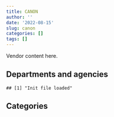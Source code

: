 ```yaml
---
title: CANON
author: ''
date: '2022-08-15'
slug: canon
categories: []
tags: []
---
```


<script src="/rmarkdown-libs/htmlwidgets/htmlwidgets.js"></script>
<link href="/rmarkdown-libs/datatables-css/datatables-crosstalk.css" rel="stylesheet" />
<script src="/rmarkdown-libs/datatables-binding/datatables.js"></script>
<script src="/rmarkdown-libs/jquery/jquery-3.6.0.min.js"></script>
<link href="/rmarkdown-libs/dt-core-bootstrap/css/dataTables.bootstrap.min.css" rel="stylesheet" />
<link href="/rmarkdown-libs/dt-core-bootstrap/css/dataTables.bootstrap.extra.css" rel="stylesheet" />
<script src="/rmarkdown-libs/dt-core-bootstrap/js/jquery.dataTables.min.js"></script>
<script src="/rmarkdown-libs/dt-core-bootstrap/js/dataTables.bootstrap.min.js"></script>
<link href="/rmarkdown-libs/crosstalk/css/crosstalk.min.css" rel="stylesheet" />
<script src="/rmarkdown-libs/crosstalk/js/crosstalk.min.js"></script>
<script src="/rmarkdown-libs/htmlwidgets/htmlwidgets.js"></script>
<link href="/rmarkdown-libs/datatables-css/datatables-crosstalk.css" rel="stylesheet" />
<script src="/rmarkdown-libs/datatables-binding/datatables.js"></script>
<script src="/rmarkdown-libs/jquery/jquery-3.6.0.min.js"></script>
<link href="/rmarkdown-libs/dt-core-bootstrap/css/dataTables.bootstrap.min.css" rel="stylesheet" />
<link href="/rmarkdown-libs/dt-core-bootstrap/css/dataTables.bootstrap.extra.css" rel="stylesheet" />
<script src="/rmarkdown-libs/dt-core-bootstrap/js/jquery.dataTables.min.js"></script>
<script src="/rmarkdown-libs/dt-core-bootstrap/js/dataTables.bootstrap.min.js"></script>
<link href="/rmarkdown-libs/crosstalk/css/crosstalk.min.css" rel="stylesheet" />
<script src="/rmarkdown-libs/crosstalk/js/crosstalk.min.js"></script>

Vendor content here.

## Departments and agencies

    ## [1] "Init file loaded"

<div id="htmlwidget-1" style="width:100%;height:auto;" class="datatables html-widget"></div>
<script type="application/json" data-for="htmlwidget-1">{"x":{"style":"bootstrap","filter":"none","vertical":false,"data":[["<a href=\"/departments/aafc-aac/\">Agriculture and Agri-Food Canada | Agriculture et Agroalimentaire Canada<\/a>","<a href=\"/departments/aandc-aadnc/\">Crown-Indigenous Relations and Northern Affairs Canada | Relations Couronne-Autochtones et Affaires du Nord Canada<\/a>","<a href=\"/departments/acoa-apeca/\">Atlantic Canada Opportunities Agency | Agence de promotion économique du Canada atlantique<\/a>","<a href=\"/departments/atssc-scdata/\">Administrative Tribunals Support Service of Canada | Service canadien d'appui aux tribunaux administratifs<\/a>","<a href=\"/departments/cbsa-asfc/\">Canada Border Services Agency | Agence des services frontaliers du Canada<\/a>","<a href=\"/departments/ccohs-cchst/\">Canadian Centre for Occupational Health and Safety | Centre canadien d'hygiène et de sécurité au travail<\/a>","<a href=\"/departments/cic/\">Immigration, Refugees and Citizenship Canada | Immigration, Réfugiés et Citoyenneté Canada<\/a>","<a href=\"/departments/cra-arc/\">Canada Revenue Agency | Agence du revenu du Canada<\/a>","<a href=\"/departments/csc-scc/\">Correctional Service of Canada | Service correctionnel du Canada<\/a>","<a href=\"/departments/dfatd-maecd/\">Global Affairs Canada | Affaires mondiales Canada<\/a>","<a href=\"/departments/dfo-mpo/\">Fisheries and Oceans Canada | Pêches et Océans Canada<\/a>","<a href=\"/departments/dnd-mdn/\">National Defence | Défense nationale<\/a>","<a href=\"/departments/ec/\">Environment and Climate Change Canada | Environnement et Changement climatique Canada<\/a>","<a href=\"/departments/elections/\">Elections Canada | Élections Canada<\/a>","<a href=\"/departments/hc-sc/\">Health Canada | Santé Canada<\/a>","<a href=\"/departments/iaac-aeic/\">Impact Assessment Agency of Canada | Agence d'évaluation d'impact du Canada<\/a>","<a href=\"/departments/ic/\">Innovation, Science and Economic Development Canada | Innovation, Sciences et Développement économique Canada<\/a>","<a href=\"/departments/infc/\">Infrastructure Canada | Infrastructure Canada<\/a>","<a href=\"/departments/irb-cisr/\">Immigration and Refugee Board of Canada | Commission de l'immigration et du statut de réfugié du Canada<\/a>","<a href=\"/departments/isc-sac/\">Indigenous Services Canada | Services aux Autochtones Canada<\/a>","<a href=\"/departments/jus/\">Department of Justice Canada | Ministère de la Justice Canada<\/a>","<a href=\"/departments/lac-bac/\">Library and Archives Canada | Bibliothèque et Archives Canada<\/a>","<a href=\"/departments/mgerc-ceegm/\">Military Grievances External Review Committee | Comité externe d’examen des griefs militaires<\/a>","<a href=\"/departments/nrc-cnrc/\">National Research Council Canada | Conseil national de recherches Canada<\/a>","<a href=\"/departments/nrcan-rncan/\">Natural Resources Canada | Ressources naturelles Canada<\/a>","<a href=\"/departments/nsira-ossnr/\">National Security and Intelligence Review Agency | Office de surveillance des activités en matière de sécurité nationale et de renseignement<\/a>","<a href=\"/departments/ocl-cal/\">Office of the Commissioner of Lobbying of Canada | Commissariat au lobbying du Canada<\/a>","<a href=\"/departments/oic-ci/\">Office of the Information Commissioner of Canada | Commissariat à l'information du Canada<\/a>","<a href=\"/departments/pbc-clcc/\">Parole Board of Canada | Commission des libérations conditionnelles du Canada<\/a>","<a href=\"/departments/pc/\">Parks Canada | Parcs Canada<\/a>","<a href=\"/departments/pco-bcp/\">Privy Council Office | Bureau du Conseil privé<\/a>","<a href=\"/departments/phac-aspc/\">Public Health Agency of Canada | Agence de la santé publique du Canada<\/a>","<a href=\"/departments/pmprb-cepmb/\">Patented Medicine Prices Review Board Canada | Conseil d'examen du prix des médicaments brevetés Canada<\/a>","<a href=\"/departments/pwgsc-tpsgc/\">Public Services and Procurement Canada | Services publics et Approvisionnement Canada<\/a>","<a href=\"/departments/rcmp-grc/\">Royal Canadian Mounted Police | Gendarmerie royale du Canada<\/a>","<a href=\"/departments/ssc-spc/\">Shared Services Canada | Services partagés Canada<\/a>","<a href=\"/departments/statcan/\">Statistics Canada | Statistique Canada<\/a>","<a href=\"/departments/tc/\">Transport Canada | Transports Canada<\/a>","<a href=\"/departments/vac-acc/\">Veterans Affairs Canada | Anciens Combattants Canada<\/a>","<a href=\"/departments/wd-deo/\">Western Economic Diversification Canada | Diversification de l'économie de l'Ouest Canada<\/a>"],["$   12,316.51","$   35,144.92","$   12,295.06","$    1,571.95","$  105,903.40","$    3,824.58","$    6,495.57","$   13,644.23","$  221,430.98","$  120,725.66","$    9,959.97","$  552,737.27","$1,185,785.56","$  138,573.91","$  195,880.00",null,null,"$   36,611.82",null,"$   10,148.22","$   24,708.44","$    3,582.73","$      754.69","$    1,245.27","$  384,029.27",null,null,null,"$   26,289.77","$   51,046.76",null,"$    4,524.47",null,"$  111,664.51","$      839.87","$  955,365.99",null,"$    2,389.75",null,null],["$   47,595.54","$   67,223.60","$   29,227.29","$    8,827.08","$  133,496.41","$    3,824.58",null,"$   20,804.77","$  355,450.99","$  111,815.72","$  108,029.50","$  535,447.61","$1,013,525.66","$  232,192.58","$  235,921.52","$   55,050.74","$    3,542.62","$  109,660.39",null,"$   25,730.05","$   41,169.30",null,"$    5,674.87",null,"$  397,613.15",null,null,null,"$   13,001.08","$   39,542.92","$   14,871.94","$   15,330.13",null,"$  115,633.72","$    3,738.45","$1,152,397.93",null,"$    2,231.69",null,null],[null,"$   73,661.08","$   33,353.64","$    8,851.26","$  137,921.36","$    4,576.29",null,null,"$   98,244.99","$   99,127.39","$  120,887.80","$  383,586.56","$  949,436.13","$  269,100.81","$  324,351.23","$  194,224.56","$   15,435.69","$  194,735.11","$   40,778.23","$   47,961.13","$   88,612.43",null,"$    7,724.61",null,"$  365,950.31",null,"$    3,019.60","$    7,507.02",null,"$   57,832.11",null,"$   20,525.46","$    1,231.43","$  171,066.39","$   24,174.06","$1,202,226.48",null,"$    2,013.18","$   54,292.79","$    5,858.16"],[null,"$   38,404.59","$   29,225.81","$    8,827.08","$   98,473.39","$   12,551.90",null,null,"$  157,745.67","$   85,159.99","$   62,755.94","$  468,232.57","$  951,710.49","$  245,922.00","$  298,456.93","$  195,926.99","$   15,393.51","$  194,846.49","$   91,766.72","$   41,208.05","$   76,240.34",null,"$    7,703.51","$   12,181.40","$  334,208.98","$    3,161.29","$    3,613.62","$   18,026.72",null,"$   61,953.54",null,"$   20,469.38","$   14,499.08","$  174,771.64","$  250,630.55","$1,053,820.14","$  810,210.00","$    2,007.68",null,null]],"container":"<table class=\"table table-striped table-hover row-border order-column display\">\n  <thead>\n    <tr>\n      <th>Department<\/th>\n      <th>2017-2018<\/th>\n      <th>2018-2019<\/th>\n      <th>2019-2020<\/th>\n      <th>2020-2021<\/th>\n    <\/tr>\n  <\/thead>\n<\/table>","options":{"order":[[4,"desc"]],"pageLength":10,"autoWidth":true,"columnDefs":[],"orderClasses":false}},"evals":[],"jsHooks":[]}</script>

## Categories

<div id="htmlwidget-2" style="width:100%;height:auto;" class="datatables html-widget"></div>
<script type="application/json" data-for="htmlwidget-2">{"x":{"style":"bootstrap","filter":"none","vertical":false,"data":[["<a href=\"/categories/1_facilities_and_construction/\">1_facilities_and_construction<\/a>","<a href=\"/categories/10_office_management/\">10_office_management<\/a>","<a href=\"/categories/11_defence/\">11_defence<\/a>","<a href=\"/categories/2_professional_services/\">2_professional_services<\/a>","<a href=\"/categories/3_information_technology/\">3_information_technology<\/a>","<a href=\"/categories/6_industrial_products_and_services/\">6_industrial_products_and_services<\/a>","<a href=\"/categories/8_security_and_protection/\">8_security_and_protection<\/a>","<a href=\"/categories/9_human_capital/\">9_human_capital<\/a>"],["$   19,896.95","$1,782,433.72","$   15,903.26",null,"$1,823,841.98","$  583,033.89","$    3,205.10","$    1,176.23"],["$      523.60","$2,374,107.99","$   56,171.70",null,"$2,122,838.94","$  341,724.50","$    3,205.10",null],[null,"$2,504,389.63",null,null,"$2,430,026.12","$   70,637.65","$    3,213.88",null],[null,"$3,317,537.89","$   50,739.91","$   39,692.10","$2,232,665.20","$  196,265.80","$    3,205.10",null]],"container":"<table class=\"table table-striped table-hover row-border order-column display\">\n  <thead>\n    <tr>\n      <th>Category<\/th>\n      <th>2017-2018<\/th>\n      <th>2018-2019<\/th>\n      <th>2019-2020<\/th>\n      <th>2020-2021<\/th>\n    <\/tr>\n  <\/thead>\n<\/table>","options":{"order":[[4,"desc"]],"pageLength":20,"autoWidth":true,"columnDefs":[],"orderClasses":false,"lengthMenu":[10,20,25,50,100]}},"evals":[],"jsHooks":[]}</script>

